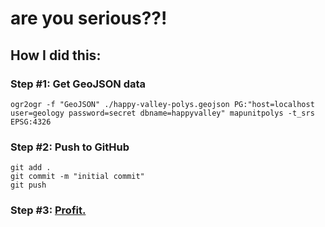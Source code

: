 # are you serious??!

## How I did this:

### Step #1: Get GeoJSON data
    
    ogr2ogr -f "GeoJSON" ./happy-valley-polys.geojson PG:"host=localhost user=geology password=secret dbname=happyvalley" mapunitpolys -t_srs EPSG:4326

### Step #2: Push to GitHub

    git add .
    git commit -m "initial commit"
    git push

### Step #3: [Profit.](https://github.com/rclark/maps/blob/master/happy-valley-polys.geojson) 
